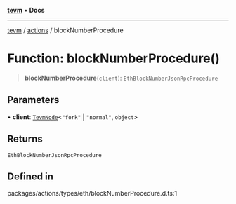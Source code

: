 [**tevm**](../../README.md) • **Docs**

***

[tevm](../../modules.md) / [actions](../README.md) / blockNumberProcedure

# Function: blockNumberProcedure()

> **blockNumberProcedure**(`client`): `EthBlockNumberJsonRpcProcedure`

## Parameters

• **client**: [`TevmNode`](../../index/type-aliases/TevmNode.md)\<`"fork"` \| `"normal"`, `object`\>

## Returns

`EthBlockNumberJsonRpcProcedure`

## Defined in

packages/actions/types/eth/blockNumberProcedure.d.ts:1
